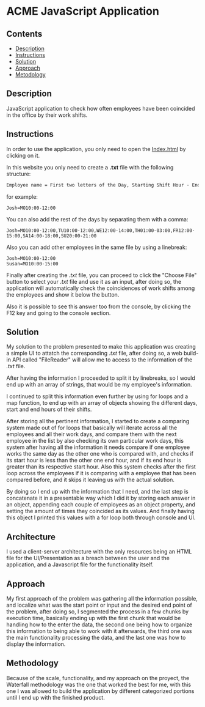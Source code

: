 # ACME JavaScript Application

## Contents

- [Description](#description)
- [Instructions](#instructions)
- [Solution](#solution)
- [Approach](#approach)
- [Metodology](#methodology)

## Description

JavaScript application to check how often employees have been coincided in the office by their work shifts.

## Instructions

In order to use the application, you only need to open the [Index.html](/index.html) by clicking on it.

In this website you only need to create a **.txt** file with the following structure:

```txt
Employee name = First two letters of the Day, Starting Shift Hour - Ending Shift Hour
```

for example:

```
Josh=MO10:00-12:00
```

You can also add the rest of the days by separating them with a comma:

```
Josh=MO10:00-12:00,TU10:00-12:00,WE12:00-14:00,TH01:00-03:00,FR12:00-15:00,SA14:00-18:00,SU20:00-21:00
```

Also you can add other employees in the same file by using a linebreak:

```
Josh=MO10:00-12:00
Susan=MO10:00-15:00
```

Finally after creating the _.txt_ file, you can proceed to click the "Choose File" button to select your _.txt_ file and use it as an input, after doing so, the application will automatically check the coincidences of work shifts among the employees and show it below the button.

Also it is possible to see this answer too from the console, by clicking the F12 key and going to the console section.

## Solution

My solution to the problem presented to make this application was creating a simple UI to attatch the corresponding _.txt_ file, after doing so, a web build-in API called "FileReader" will allow me to access to the information of the _.txt_ file.

After having the information I proceeded to split it by linebreaks, so I would end up with an array of strings, that would be my employee's information.

I continued to split this information even further by using for loops and a map function, to end up with an array of objects showing the different days, start and end hours of their shifts.

After storing all the pertinent information, I started to create a comparing system made out of for loops that basically will iterate across all the employees and all their work days, and compare them with the next employee in the list by also checking its own particular work days, this system after having all the information it needs compare if one employee works the same day as the other one who is compared with, and checks if its start hour is less than the other one end hour, and if its end hour is greater than its respective start hour. Also this system checks after the first loop across the employees if it is comparing with a employee that has been compared before, and it skips it leaving us with the actual solution.

By doing so I end up with the information that I need, and the last step is concatenate it in a presentable way which I did it by storing each answer in an object, appending each couple of employees as an object property, and setting the amount of times they coincided as its values. And finally having this object I printed this values with a for loop both through console and UI.

## Architecture

I used a client-server architecture with the only resources being
an HTML file for the UI/Presentation as a breach between the user and the application, and a Javascript file for the functionality itself.

## Approach

My first approach of the problem was gathering all the information possible, and localize what was the start point or input and the desired end point of the problem, after doing so, I segmented the process in a few chunks by execution time, basically ending up with the first chunk that would be handling how to the enter the data, the second one being how to organize this information to being able to work with it afterwards, the third one was the main functionality processing the data, and the last one was how to display the information.

## Methodology

Because of the scale, functionality, and my approach on the proyect, the Waterfall methodology was the one that worked the best for me, with this one I was allowed to build the application by different categorized portions until I end up with the finished product.
